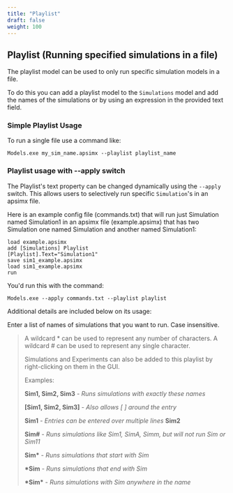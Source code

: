 ```yaml
---
title: "Playlist"
draft: false
weight: 100
---
```


## Playlist (Running specified simulations in a file)

The playlist model can be used to only run specific simulation models in a file.

To do this you can add a playlist model to the `Simulations` model and add the names of the simulations or by using an expression in the provided text field.

### Simple Playlist Usage

To run a single file use a command like:

`Models.exe my_sim_name.apsimx --playlist playlist_name`

### Playlist usage with --apply switch

The Playlist's text property can be changed dynamically using the `--apply` switch. This allows users to selectively run specific `Simulation`'s in an apsimx file.

Here is an example config file (commands.txt) that will run just Simulation named Simulation1 in an apsimx file (example.apsimx) that has two Simulation one named Simulation and another named Simulation1:

```
load example.apsimx
add [Simulations] Playlist
[Playlist].Text="Simulation1"
save sim1_example.apsimx
load sim1_example.apsimx
run
```

You'd run this with the command:

```Models.exe --apply commands.txt --playlist playlist```


Additional details are included below on its usage:

Enter a list of names of simulations that you want to run. Case insensitive.

>A wildcard * can be used to represent any number of characters.
>A wildcard # can be used to represent any single character.
>
>Simulations and Experiments can also be added to this playlist by right-clicking on them in the GUI.
>
>Examples:
>
>**Sim1, Sim2, Sim3**   - *Runs simulations with exactly these names*
>
>**[Sim1, Sim2, Sim3]** - *Also allows [ ] around the entry*
>
>**Sim1**  - *Entries can be entered over multiple lines*
>**Sim2**
>
>**Sim#**  - *Runs simulations like Sim1, SimA, Simm, but will not run Sim or Sim11*
>
>**Sim\***  - *Runs simulations that start with Sim*
>
>**\*Sim**  - *Runs simulations that end with Sim*
>
>**\*Sim\*** - *Runs simulations with Sim anywhere in the name*
